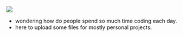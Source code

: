 <img src="https://i.imgur.com/x6qU1kR.png">

- wondering how do people spend so much time coding each day.
- here to upload some files for mostly personal projects.



<!---
zillastar/zillastar is a ✨ special ✨ repository because its `README.md` (this file) appears on your GitHub profile.
You can click the Preview link to take a look at your changes.
--->
